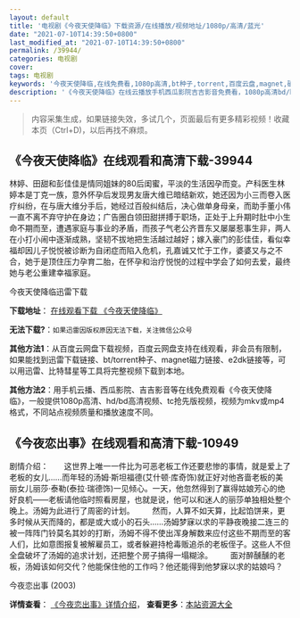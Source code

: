 ```yaml
---
layout: default
title: '电视剧《今夜天使降临》下载资源/在线播放/视频地址/1080p/高清/蓝光'
date: "2021-07-10T14:39:50+0800"
last_modified_at: "2021-07-10T14:39:50+0800"
permalink: /39944/
categories: 电视剧
cover:
tags: 电视剧
keywords: '今夜天使降临,在线免费看,1080p高清,bt种子,torrent,百度云盘,magnet,磁力链,迅雷下载资源'
description: '《今夜天使降临》在线云播放手机西瓜影院吉吉影音免费看，1080p高清bd/hd未删减完整版和tc抢先枪版，mkv/mp4格式，附带bt/torrent种子、magnet/磁力链、百度云盘、网盘资源迅雷下载链接'
---
```


>内容采集生成，如果链接失效，多试几个，页面最后有更多精彩视频！收藏本页（Ctrl+D)，以后再找不麻烦。


## 《今夜天使降临》在线观看和高清下载-39944

林婷、田甜和彭佳佳是情同姐妹的80后闺蜜，平淡的生活因孕而变。产科医生林婷本是丁克一族，意外怀孕后发现男友唐大维已暗结新欢，她还因为小三而卷入医疗纠纷，在与唐大维分手后，她经过百般纠结后，决心做单身母亲，而助手董小伟一直不离不弃守护在身边；广告圈白领田甜拼搏于职场，正处于上升期时肚中小生命不期而至，遭遇家庭与事业的矛盾，而孩子气老公齐晋东又屡屡惹事生非，两人在小打小闹中逐渐成熟，坚韧不拔地把生活越过越好；嫁入豪门的彭佳佳，看似幸福却因儿子悦悦被诊断为自闭症而陷入危机，孔嘉诚又忙于工作，婆婆又与之不合，她于是顶住压力孕育二胎，在怀孕和治疗悦悦的过程中学会了如何去爱，最终她与老公重建幸福家庭。<br />


今夜天使降临迅雷下载

**下载地址**： [在线观看下载 《今夜天使降临》](https://www.993dy.com//vod-detail-id-12348.html) 


**无法下载?**：`如果迅雷因版权原因无法下载，关注微信公众号 `

**其他方法1**：从百度云网盘下载视频，百度云网盘支持在线观看，非会员有限制，如果能找到迅雷下载链接、bt/torrent种子、magnet磁力链接、e2dk链接等，可以用迅雷、比特彗星等工具将完整视频下载到本地。

**其他方法2**：用手机云播、西瓜影院、吉吉影音等在线免费观看《今夜天使降临》，一般提供1080p高清、hd/bd高清视频、tc抢先版视频，视频为mkv或mp4格式，不同站点视频质量和播放速度不同。


## 《今夜恋出事》在线观看和高清下载-10949

剧情介绍：　　这世界上唯一一件比为可恶老板工作还要悲惨的事情，就是爱上了老板的女儿……而年轻的汤姆·斯坦福德(艾什顿·库奇饰)就正好对他吝啬老板的美丽女儿丽莎·泰勒(泰拉·瑞德饰)一见倾心。一天，他忽然得到了赢得姑娘芳心的绝好良机——老板请他临时照看房屋，也就是说，他可以和迷人的丽莎单独相处整个晚上。汤姆为此进行了周密的计划。 　　然而，人算不如天算，比起馅饼来，更多时候从天而降的，都是或大或小的石头……汤姆梦寐以求的平静夜晚接二连三的被一阵阵门铃莫名其妙的打断，汤姆不得不使出浑身解数来应付这些不期而至的客人们，比如意图报复被解雇员工，或者躲避持枪毒贩追杀的老板侄子。这些人不但全盘破坏了汤姆的追求计划，还把整个房子搞得一塌糊涂。 　　面对醉醺醺的老板，汤姆该如何交代？他能保住他的工作吗？他还能得到他梦寐以求的姑娘吗？


今夜恋出事 (2003)

**详情查看**： [《今夜恋出事》详情介绍](/movie/10949/)， **查看更多**：[本站资源大全](/movie/t/all/)

